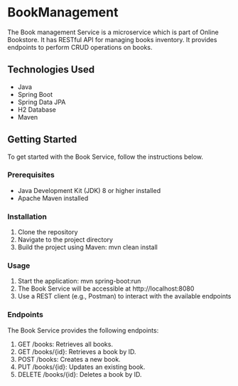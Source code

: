 # BookManagement

The Book management Service is a microservice which is part of Online Bookstore.
It has RESTful API for managing books inventory. It provides endpoints to perform CRUD operations on books.

## Technologies Used

- Java
- Spring Boot
- Spring Data JPA
- H2 Database
- Maven

## Getting Started

To get started with the Book Service, follow the instructions below.

### Prerequisites

- Java Development Kit (JDK) 8 or higher installed
- Apache Maven installed

### Installation

1. Clone the repository
2. Navigate to the project directory
3. Build the project using Maven: mvn clean install

### Usage
1. Start the application: mvn spring-boot:run
2. The Book Service will be accessible at http://localhost:8080
3. Use a REST client (e.g., Postman) to interact with the available endpoints

### Endpoints
The Book Service provides the following endpoints:
1. GET /books: Retrieves all books.
2. GET /books/{id}: Retrieves a book by ID.
3. POST /books: Creates a new book.
4. PUT /books/{id}: Updates an existing book.
5. DELETE /books/{id}: Deletes a book by ID.



      


